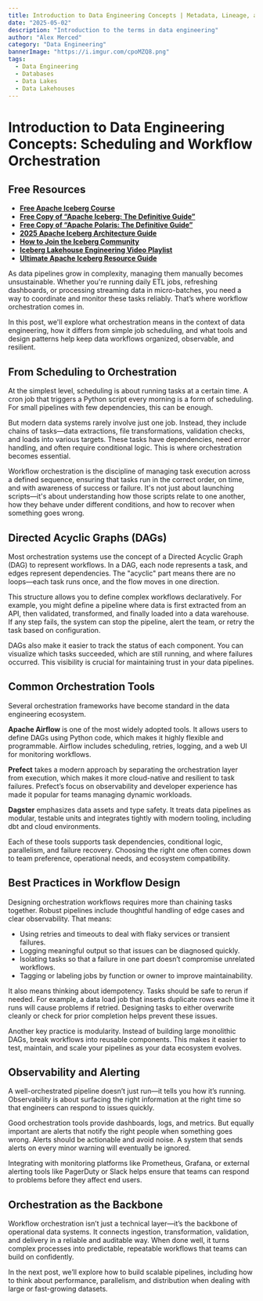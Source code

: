 ```yaml
---
title: Introduction to Data Engineering Concepts | Metadata, Lineage, and Governance
date: "2025-05-02"
description: "Introduction to the terms in data engineering"
author: "Alex Merced"
category: "Data Engineering"
bannerImage: "https://i.imgur.com/cpoMZQ8.png"
tags:
  - Data Engineering
  - Databases
  - Data Lakes
  - Data Lakehouses
---
```


# Introduction to Data Engineering Concepts: Scheduling and Workflow Orchestration

## Free Resources  
- **[Free Apache Iceberg Course](https://hello.dremio.com/webcast-an-apache-iceberg-lakehouse-crash-course-reg.html?utm_source=ev_external_blog&utm_medium=influencer&utm_campaign=intro_to_de&utm_content=alexmerced&utm_term=external_blog)**  
- **[Free Copy of “Apache Iceberg: The Definitive Guide”](https://hello.dremio.com/wp-apache-iceberg-the-definitive-guide-reg.html?utm_source=ev_external_blog&utm_medium=influencer&utm_campaign=intro_to_de&utm_content=alexmerced&utm_term=external_blog)**  
- **[Free Copy of “Apache Polaris: The Definitive Guide”](https://hello.dremio.com/wp-apache-polaris-guide-reg.html?utm_source=ev_external_blog&utm_medium=influencer&utm_campaign=intro_to_de&utm_content=alexmerced&utm_term=external_blog)**  
- **[2025 Apache Iceberg Architecture Guide](https://medium.com/data-engineering-with-dremio/2025-guide-to-architecting-an-iceberg-lakehouse-9b19ed42c9de)**  
- **[How to Join the Iceberg Community](https://medium.alexmerced.blog/guide-to-finding-apache-iceberg-events-near-you-and-being-part-of-the-greater-iceberg-community-0c38ae785ddb)**  
- **[Iceberg Lakehouse Engineering Video Playlist](https://youtube.com/playlist?list=PLsLAVBjQJO0p0Yq1fLkoHvt2lEJj5pcYe&si=WTSnqjXZv6Glkc3y)**  
- **[Ultimate Apache Iceberg Resource Guide](https://medium.com/data-engineering-with-dremio/ultimate-directory-of-apache-iceberg-resources-e3e02efac62e)** 

As data pipelines grow in complexity, managing them manually becomes unsustainable. Whether you're running daily ETL jobs, refreshing dashboards, or processing streaming data in micro-batches, you need a way to coordinate and monitor these tasks reliably. That’s where workflow orchestration comes in.

In this post, we'll explore what orchestration means in the context of data engineering, how it differs from simple job scheduling, and what tools and design patterns help keep data workflows organized, observable, and resilient.

## From Scheduling to Orchestration

At the simplest level, scheduling is about running tasks at a certain time. A cron job that triggers a Python script every morning is a form of scheduling. For small pipelines with few dependencies, this can be enough.

But modern data systems rarely involve just one job. Instead, they include chains of tasks—data extractions, file transformations, validation checks, and loads into various targets. These tasks have dependencies, need error handling, and often require conditional logic. This is where orchestration becomes essential.

Workflow orchestration is the discipline of managing task execution across a defined sequence, ensuring that tasks run in the correct order, on time, and with awareness of success or failure. It's not just about launching scripts—it's about understanding how those scripts relate to one another, how they behave under different conditions, and how to recover when something goes wrong.

## Directed Acyclic Graphs (DAGs)

Most orchestration systems use the concept of a Directed Acyclic Graph (DAG) to represent workflows. In a DAG, each node represents a task, and edges represent dependencies. The "acyclic" part means there are no loops—each task runs once, and the flow moves in one direction.

This structure allows you to define complex workflows declaratively. For example, you might define a pipeline where data is first extracted from an API, then validated, transformed, and finally loaded into a data warehouse. If any step fails, the system can stop the pipeline, alert the team, or retry the task based on configuration.

DAGs also make it easier to track the status of each component. You can visualize which tasks succeeded, which are still running, and where failures occurred. This visibility is crucial for maintaining trust in your data pipelines.

## Common Orchestration Tools

Several orchestration frameworks have become standard in the data engineering ecosystem.

**Apache Airflow** is one of the most widely adopted tools. It allows users to define DAGs using Python code, which makes it highly flexible and programmable. Airflow includes scheduling, retries, logging, and a web UI for monitoring workflows.

**Prefect** takes a modern approach by separating the orchestration layer from execution, which makes it more cloud-native and resilient to task failures. Prefect’s focus on observability and developer experience has made it popular for teams managing dynamic workloads.

**Dagster** emphasizes data assets and type safety. It treats data pipelines as modular, testable units and integrates tightly with modern tooling, including dbt and cloud environments.

Each of these tools supports task dependencies, conditional logic, parallelism, and failure recovery. Choosing the right one often comes down to team preference, operational needs, and ecosystem compatibility.

## Best Practices in Workflow Design

Designing orchestration workflows requires more than chaining tasks together. Robust pipelines include thoughtful handling of edge cases and clear observability. That means:

- Using retries and timeouts to deal with flaky services or transient failures.
- Logging meaningful output so that issues can be diagnosed quickly.
- Isolating tasks so that a failure in one part doesn’t compromise unrelated workflows.
- Tagging or labeling jobs by function or owner to improve maintainability.

It also means thinking about idempotency. Tasks should be safe to rerun if needed. For example, a data load job that inserts duplicate rows each time it runs will cause problems if retried. Designing tasks to either overwrite cleanly or check for prior completion helps prevent these issues.

Another key practice is modularity. Instead of building large monolithic DAGs, break workflows into reusable components. This makes it easier to test, maintain, and scale your pipelines as your data ecosystem evolves.

## Observability and Alerting

A well-orchestrated pipeline doesn’t just run—it tells you how it’s running. Observability is about surfacing the right information at the right time so that engineers can respond to issues quickly.

Good orchestration tools provide dashboards, logs, and metrics. But equally important are alerts that notify the right people when something goes wrong. Alerts should be actionable and avoid noise. A system that sends alerts on every minor warning will eventually be ignored.

Integrating with monitoring platforms like Prometheus, Grafana, or external alerting tools like PagerDuty or Slack helps ensure that teams can respond to problems before they affect end users.

## Orchestration as the Backbone

Workflow orchestration isn’t just a technical layer—it’s the backbone of operational data systems. It connects ingestion, transformation, validation, and delivery in a reliable and auditable way. When done well, it turns complex processes into predictable, repeatable workflows that teams can build on confidently.

In the next post, we’ll explore how to build scalable pipelines, including how to think about performance, parallelism, and distribution when dealing with large or fast-growing datasets.
